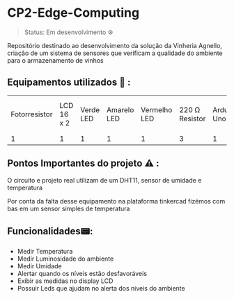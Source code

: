 <h1> CP2-Edge-Computing </h1> 

>Status: Em desenvolvimento ⚙️ 

Repositório destinado ao desenvolvimento da solução da Vinheria Agnello, criação de um sistema de sensores que verificam a qualidade do ambiente para o armazenamento de vinhos 

## Equipamentos utilizados 🧰 : 

<table> 
  <tr>
    <td>Fotorresistor</td>
    <td>LCD 16 x 2</td>
    <td>Verde LED</td>
    <td>Amarelo LED</td>
    <td>Vermelho LED</td>
    <td>220 Ω Resistor</td>
    <td>Arduino Uno R3</td>
    <td>10 kΩ Potenciômetro</td>
    <td>3 kΩ Resistor</td>
    <td>Piezo</td>
    <td>Sensor de temperatura e umidade [DHT11]</td>
  </tr>
  <tr>
    <td>1</td>
    <td>1</td>
    <td>1</td>
    <td>1</td>
    <td>1</td>
    <td>3</td>
    <td>1</td>
    <td>1</td>
    <td>1</td>
    <td>1</td>
    <td>1</td>
  </tr>
</table>


## Pontos Importantes do projeto ⚠️ : 

O circuito e projeto real utilizam de um DHT11, sensor de umidade e temperatura 

Por conta da falta desse equipamento na plataforma tinkercad fizémos com bas em um sensor simples de temperatura 
 
## Funcionalidades📟: 

* Medir Temperatura
* Medir Luminosidade do ambiente
* Medir Umidade 
* Alertar quando os níveis estão desfavoráveis 
* Exibir as medidas no display LCD 
* Possuir Leds que ajudam no alerta dos níveis do ambiente
